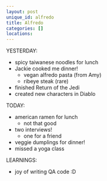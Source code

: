 ```yaml
---
layout: post
unique_id: alfredo
title: Alfredo
categories: []
locations: 
---
```


YESTERDAY:
* spicy taiwanese noodles for lunch
* Jackie cooked me dinner!
  * vegan alfredo pasta (from Amy)
  * ribeye steak (rare)
* finished Return of the Jedi
* created new characters in Diablo

TODAY:
* american ramen for lunch
  * not that good
* two interviews!
  * one for a friend
* veggie dumplings for dinner!
* missed a yoga class

LEARNINGS:
* joy of writing QA code :D
